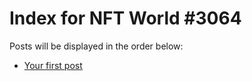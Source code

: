 # Index for NFT World #3064
Posts will be displayed in the order below:

- [Your first post](./001-first.md)

